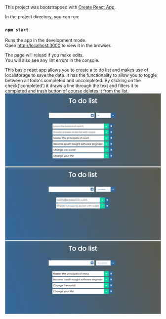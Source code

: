 This project was bootstrapped with [Create React App](https://github.com/facebook/create-react-app).

In the project directory, you can run:

### `npm start`

Runs the app in the development mode.<br />
Open [http://localhost:3000](http://localhost:3000) to view it in the browser.

The page will reload if you make edits.<br />
You will also see any lint errors in the console.

This basic react app allows you to create a to do list and makes use of localstorage to save the data. It has the functionality to allow you to toggle between all todo's completed and uncompleted. By clicking on the check('completed') it draws a line through the text and filters it to completed and trash button of course deletes it from the list.
![](reactTodoScreenshot..png)
![](reactTodoScreenshot2.png)
![](reactTodoScreenshot3.png)